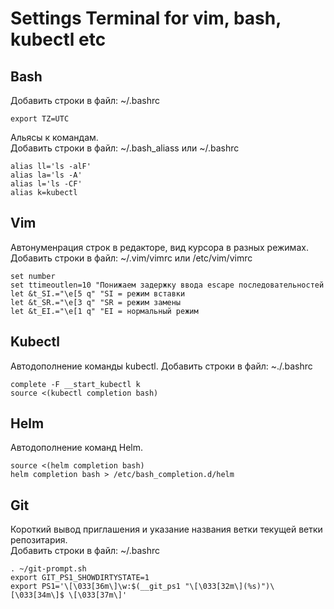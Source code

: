 # Settings Terminal for vim, bash, kubectl etc

## Bash
Добавить строки в файл: ~/.bashrc
```
export TZ=UTC
```


Альясы к командам.  
Добавить строки в файл: ~/.bash_aliass или ~/.bashrc
```
alias ll='ls -alF'                                                                                                                                     
alias la='ls -A'                                                                                                                                       
alias l='ls -CF'                                                                                                                                       
alias k=kubectl 
```


## Vim
Автонуменрация строк в редакторе, вид курсора в разных режимах.  
Добавить строки в файл: ~/.vim/vimrc или /etc/vim/vimrc
```
set number                                                                                                                                             
set ttimeoutlen=10 "Понижаем задержку ввода escape последовательностей
let &t_SI.="\e[5 q" "SI = режим вставки                                                                                                                
let &t_SR.="\e[3 q" "SR = режим замены                                                                                                      
let &t_EI.="\e[1 q" "EI = нормальный режим     
```


## Kubectl
Автодополнение команды kubectl.
Добавить строки в файл: ~./.bashrc
```
complete -F __start_kubectl k                                                                                                                          
source <(kubectl completion bash)  
```


## Helm
Автодополнение команд Helm.
```
source <(helm completion bash)
helm completion bash > /etc/bash_completion.d/helm
```


## Git
Короткий вывод приглашения и указание названия ветки текущей ветки репозитария.  
Добавить строки в файл: ~/.bashrc
```
. ~/git-prompt.sh                                                                                                                                      
export GIT_PS1_SHOWDIRTYSTATE=1                                                                                                                        
export PS1='\[\033[36m\]\w:$(__git_ps1 "\[\033[32m\](%s)")\[\033[34m\]$ \[\033[37m\]'
```                                                                                                                                                                                                                                                                                                 
